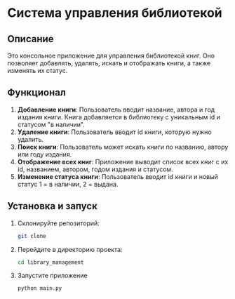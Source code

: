  # Система управления библиотекой

## Описание

Это консольное приложение для управления библиотекой книг. Оно позволяет добавлять, удалять, искать и отображать книги, а также изменять их статус.

## Функционал

1. **Добавление книги**: Пользователь вводит название, автора и год издания книги. Книга добавляется в библиотеку с уникальным id и статусом "в наличии".
2. **Удаление книги**: Пользователь вводит id книги, которую нужно удалить.
3. **Поиск книги**: Пользователь может искать книги по названию, автору или году издания.
4. **Отображение всех книг**: Приложение выводит список всех книг с их id, названием, автором, годом издания и статусом.
5. **Изменение статуса книги**: Пользователь вводит id книги и новый статус 1 = в наличии, 2 = выдана.

## Установка и запуск

1. Склонируйте репозиторий:
   ```sh
   git clone 

2. Перейдите в директорию проекта:
   ```sh
   cd library_management
3. Запустите приложение
   ```sh
   python main.py
